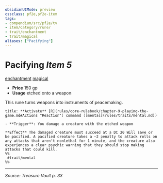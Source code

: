 ```yaml
---
obsidianUIMode: preview
cssclass: pf2e,pf2e-item
tags:
- compendium/src/pf2e/tv
- item/category/rune/
- trait/enchantment
- trait/magical
aliases: ["Pacifying"]
---
```

# Pacifying *Item 5*  
[enchantment](enchantment.md "Enchantment School Trait")  [magical](magical.md "Magical Item Trait")  

- **Price** 150 gp
- **Usage** etched onto a weapon

This rune turns weapons into instruments of peacemaking.

```ad-embed-ability
title: **Activate** [R](rules/core-rulebook/chapter-9-playing-the-game.md#Actions "Reaction") command ([mental](rules/traits/mental.md))

- **Trigger**: You damage a creature with the etched weapon

**Effect** The damaged creature must succeed at a DC 20 Will save or be pacified. A pacified creature takes a –2 penalty to attack rolls on any attacks that aren't nonlethal for 1 minute, and the creature also experiences a clear psychic warning that they should stop making attacks that could kill.  
%%
 #trait/mental 
%%
```


---
*Source: Treasure Vault p. 33*